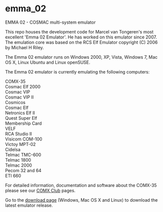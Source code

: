 # emma_02
EMMA 02 - COSMAC multi-system emulator

This repo houses the development code for Marcel van Tongeren's most excellent 'Emma 02 Emulator'. He has worked on this emulator since 2007. The emulation core was based on the RCS Elf Emulator copyright (C) 2006 by Michael H Riley.

The Emma 02 emulator runs on Windows 2000, XP, Vista, Windows 7, Mac OS X, Linux Ubuntu and Linux openSUSE.

The Emma 02 emulator is currently emulating the following computers:

COMX-35<br>
Cosmac Elf 2000<br>
Cosmac VIP<br>
Cosmac VIP II<br>
Cosmicos<br>
Cosmac Elf<br>
Netronics Elf II<br>
Quest Super Elf<br>
Membership Card<br>
VELF<br>
RCA Studio II<br>
Visicom COM-100<br>
Victoy MPT-02<br>
Cidelsa<br>
Telmac TMC-600<br>
Telmac 1800<br>
Telmac 2000<br>
Pecom 32 and 64<br>
ETI 660<br>

For detailed information, documentation and software about the COMX-35 please see our <a href="http://www.comxclub.hobby-site.com/COMX-Club.htm">COMX Club</a> pages.

Go to the <a href="http://www.emma02.hobby-site.com/download.html">download page</a> (Windows, Mac OS X and Linux) to download the latest emulator release.

